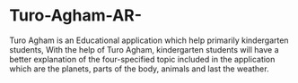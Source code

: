 # Turo-Agham-AR-
Turo Agham is an Educational application which help primarily kindergarten students, With the help of Turo Agham, kindergarten students will have a better explanation of the four-specified topic included in the application which are the planets, parts of the body, animals and last the weather.
